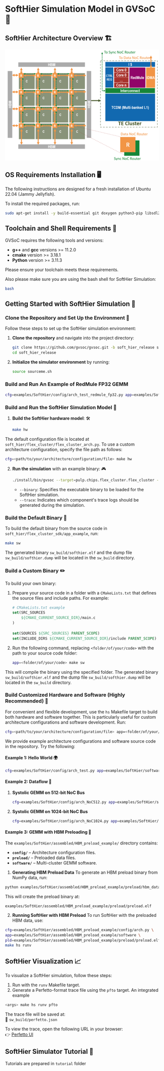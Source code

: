 # SoftHier Simulation Model in GVSoC 🚀

## SoftHier Architecture Overview 🏗️

![SoftHier Architecture Diagram](docs/figures/SoftHier_Arch.png)

## OS Requirements Installation 🖥️

The following instructions are designed for a fresh installation of Ubuntu 22.04 (Jammy Jellyfish).

To install the required packages, run:

```bash
sudo apt-get install -y build-essential git doxygen python3-pip libsdl2-dev curl cmake gtkwave libsndfile1-dev rsync autoconf automake texinfo libtool pkg-config libsdl2-ttf-dev
```

## Toolchain and Shell Requirements 🔧

GVSoC requires the following tools and versions:

- **g++** and **gcc** versions >= 11.2.0
- **cmake** version >= 3.18.1
- **Python** version >= 3.11.3

Please ensure your toolchain meets these requirements. 

Also please make sure you are using the bash shell for SoftHier Simulation:

```bash
bash
```

## Getting Started with SoftHier Simulation 🚀

### Clone the Repository and Set Up the Environment 🏁

Follow these steps to set up the SoftHier simulation environment:

1. **Clone the repository** and navigate into the project directory:

   ```bash
   git clone https://github.com/gvsoc/gvsoc.git -b soft_hier_release soft_hier_release
   cd soft_hier_release
   ```

2. **Initialize the simulator environment** by running:

   ```bash
   source sourceme.sh
   ```
### Build and Run An Example of RedMule FP32 GEMM

```bash
cfg=examples/SoftHier/config/arch_test_redmule_fp32.py app=examples/SoftHier/software/test_redmule_fp32 make sw run
```

### Build and Run the SoftHier Simulation Model 🧱

1. **Build the SoftHier hardware model**: 🛠️

   ```bash
   make hw
   ```
The default configuration file is located at `soft_hier/flex_cluster/flex_cluster_arch.py`. To use a custom architecture configuration, specify the file path as follows:

   ```bash
   cfg=<path/to/your/architecture/configuration/file> make hw
   ```

2. **Run the simulation** with an example binary: 🎮

   ```bash
   ./install/bin/gvsoc --target=pulp.chips.flex_cluster.flex_cluster --binary examples/SoftHier/binary/example.elf run --trace=/chip/cluster_0/redmule
   ```

   - `--binary`: Specifies the executable binary to be loaded for the SoftHier simulation.
   - `--trace`: Indicates which component's trace logs should be generated during the simulation.


### Build the Default Binary 💾
To build the default binary from the source code in `soft_hier/flex_cluster_sdk/app_example`, run:
   ```bash
   make sw
   ```
The generated binary `sw_build/softhier.elf` and the dump file `sw_build/softhier.dump` will be located in the `sw_build` directory.

### Build a Custom Binary ✏️
To build your own binary:

1. Prepare your source code in a folder with a `CMakeLists.txt` that defines the source files and include paths. For example:
   ```cmake
   # CMakeLists.txt example
   set(SRC_SOURCES
       ${CMAKE_CURRENT_SOURCE_DIR}/main.c
   )
   
   set(SOURCES ${SRC_SOURCES} PARENT_SCOPE)
   set(INCLUDE_DIRS ${CMAKE_CURRENT_SOURCE_DIR}/include PARENT_SCOPE)
   ```

2. Run the following command, replacing `<folder/of/your/code>` with the path to your source code folder:
   ```bash
   app=<folder/of/your/code> make sw
   ```

This will compile the binary using the specified folder. The generated binary `sw_build/softhier.elf` and the dump file `sw_build/softhier.dump` will be located in the `sw_build` directory.


### Build Customized Hardware and Software (Highly Recommended) 🧩

For convenient and flexible development, use the `hs` Makefile target to build both hardware and software together. This is particularly useful for custom architecture configurations and software development. Run:

```bash
cfg=<path/to/your/architecture/configuration/file> app=<folder/of/your/code> make hs
```

We provide example architecture configurations and software source code in the repository. Try the following:

#### Example 1: Hello World 🌍
```bash
cfg=examples/SoftHier/config/arch_test.py app=examples/SoftHier/software/test make hs; make run
```

#### Example 2:  Dataflow 🎯
1. **Systolic GEMM on 512-bit NoC Bus**
   ```bash
   cfg=examples/SoftHier/config/arch_NoC512.py app=examples/SoftHier/software/gemm_systolic make hs; make runv
   ```
2. **Systolic GEMM on 1024-bit NoC Bus**
   ```bash
   cfg=examples/SoftHier/config/arch_NoC1024.py app=examples/SoftHier/software/gemm_systolic make hs; make runv
   ```

#### Example 3:  GEMM with HBM Preloading 🚀
The `examples/SoftHier/assembled/HBM_preload_example/` directory contains:
- **`config/`** – Architecture configuration files.
- **`preload/`** – Preloaded data files.
- **`software/`** – Multi-cluster GEMM software.

1. **Generating HBM Preload Data**
To generate an HBM preload binary from NumPy data, run:
```bash
python examples/SoftHier/assembled/HBM_preload_example/preload/hbm_data.py
```
This will create the preload binary at:
```
examples/SoftHier/assembled/HBM_preload_example/preload/preload.elf
```

2. **Running SoftHier with HBM Preload**
To run SoftHier with the preloaded HBM data, use:
```bash
cfg=examples/SoftHier/assembled/HBM_preload_example/config/arch.py \
app=examples/SoftHier/assembled/HBM_preload_example/software \
pld=examples/SoftHier/assembled/HBM_preload_example/preload/preload.elf \
make hs runv
```

## SoftHier Visualization 📈

To visualize a SoftHier simulation, follow these steps:
1. Run with the `runv` Makefile target.
2. Generate a Perfetto-format trace file using the `pfto` target.
An integrated example
```bash
<args> make hs runv pfto
```

The trace file will be saved at:  
📂 `sw_build/perfetto.json`

To view the trace, open the following URL in your browser:  
👉 [Perfetto UI](https://ui.perfetto.dev/)

## SoftHier Simulator Tutorial 📖

Tutorials are prepared in `tutorial` folder

